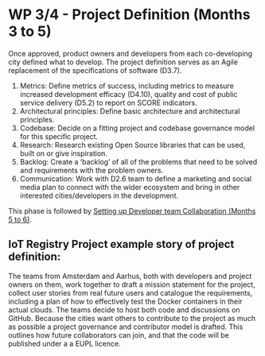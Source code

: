 # WP 3/4 - Project Definition (Months 3 to 5)

Once approved, product owners and developers from each co-developing city defined what to develop. The project definition serves as an Agile replacement of the specifications of software (D3.7).

1. Metrics: Define metrics of success, including metrics to measure increased development efficacy (D4.10), quality and cost of public service delivery (D5.2) to report on SCORE indicators.
2. Architectural principles: Define basic architecture and architectural principles.
3. Codebase: Decide on a fitting project and codebase governance model for this specific project.
4. Research: Research existing Open Source libraries that can be used, built on or give inspiration.
5. Backlog: Create a ‘backlog’ of all of the problems that need to be solved and requirements with the problem owners.
6. Communication: Work with D2.6 team to define a marketing and social media plan to connect with the wider ecosystem and bring in other interested cities/developers in the development.

This phase is followed by [Setting up Developer team Collaboration (Months 5 to 6)](development-setup.md).

## IoT Registry Project example story of project definition:

The teams from Amsterdam and Aarhus, both with developers and project owners on them, work together to draft a mission statement for the project, collect user stories from real future users and catalogue the requirements, including a plan of how to effectively test the Docker containers in their actual clouds.  The teams decide to host  both code and discussions on GitHub. Because the cities want others to contribute to the project as much as possible a project governance and contributor model is drafted. This outlines how future collaborators can join, and that the code will be published under a a EUPL licence.
